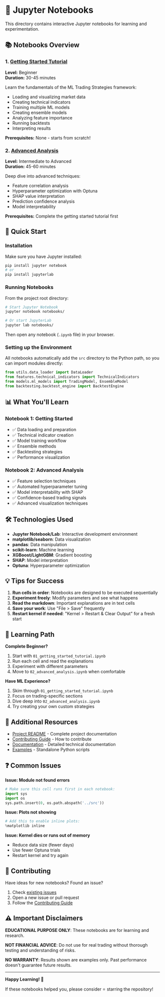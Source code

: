 # 📓 Jupyter Notebooks

This directory contains interactive Jupyter notebooks for learning and experimentation.

## 📚 Notebooks Overview

### 1. [Getting Started Tutorial](01_getting_started_tutorial.ipynb)
**Level:** Beginner  
**Duration:** 30-45 minutes

Learn the fundamentals of the ML Trading Strategies framework:
- Loading and visualizing market data
- Creating technical indicators
- Training multiple ML models
- Creating ensemble models
- Analyzing feature importance
- Running backtests
- Interpreting results

**Prerequisites:** None - starts from scratch!

### 2. [Advanced Analysis](02_advanced_analysis.ipynb)
**Level:** Intermediate to Advanced  
**Duration:** 45-60 minutes

Deep dive into advanced techniques:
- Feature correlation analysis
- Hyperparameter optimization with Optuna
- SHAP value interpretation
- Prediction confidence analysis
- Model interpretability

**Prerequisites:** Complete the getting started tutorial first

## 🚀 Quick Start

### Installation

Make sure you have Jupyter installed:

```bash
pip install jupyter notebook
# or
pip install jupyterlab
```

### Running Notebooks

From the project root directory:

```bash
# Start Jupyter Notebook
jupyter notebook notebooks/

# Or start JupyterLab
jupyter lab notebooks/
```

Then open any notebook (`.ipynb` file) in your browser.

### Setting up the Environment

All notebooks automatically add the `src` directory to the Python path, so you can import modules directly:

```python
from utils.data_loader import DataLoader
from features.technical_indicators import TechnicalIndicators
from models.ml_models import TradingModel, EnsembleModel
from backtesting.backtest_engine import BacktestEngine
```

## 📊 What You'll Learn

### Notebook 1: Getting Started
- ✅ Data loading and preparation
- ✅ Technical indicator creation
- ✅ Model training workflow
- ✅ Ensemble methods
- ✅ Backtesting strategies
- ✅ Performance visualization

### Notebook 2: Advanced Analysis
- ✅ Feature selection techniques
- ✅ Automated hyperparameter tuning
- ✅ Model interpretability with SHAP
- ✅ Confidence-based trading signals
- ✅ Advanced visualization techniques

## 🛠️ Technologies Used

- **Jupyter Notebook/Lab**: Interactive development environment
- **matplotlib/seaborn**: Data visualization
- **pandas**: Data manipulation
- **scikit-learn**: Machine learning
- **XGBoost/LightGBM**: Gradient boosting
- **SHAP**: Model interpretation
- **Optuna**: Hyperparameter optimization

## 💡 Tips for Success

1. **Run cells in order**: Notebooks are designed to be executed sequentially
2. **Experiment freely**: Modify parameters and see what happens
3. **Read the markdown**: Important explanations are in text cells
4. **Save your work**: Use "File > Save" frequently
5. **Restart kernel if needed**: "Kernel > Restart & Clear Output" for a fresh start

## 🎯 Learning Path

**Complete Beginner?**
1. Start with `01_getting_started_tutorial.ipynb`
2. Run each cell and read the explanations
3. Experiment with different parameters
4. Move to `02_advanced_analysis.ipynb` when comfortable

**Have ML Experience?**
1. Skim through `01_getting_started_tutorial.ipynb`
2. Focus on trading-specific sections
3. Dive deep into `02_advanced_analysis.ipynb`
4. Try creating your own custom strategies

## 📖 Additional Resources

- [Project README](../README.md) - Complete project documentation
- [Contributing Guide](../CONTRIBUTING.md) - How to contribute
- [Documentation](../docs/) - Detailed technical documentation
- [Examples](../examples/) - Standalone Python scripts

## ❓ Common Issues

**Issue: Module not found errors**
```python
# Make sure this cell runs first in each notebook:
import sys
import os
sys.path.insert(0, os.path.abspath('../src'))
```

**Issue: Plots not showing**
```python
# Add this to enable inline plots:
%matplotlib inline
```

**Issue: Kernel dies or runs out of memory**
- Reduce data size (fewer days)
- Use fewer Optuna trials
- Restart kernel and try again

## 🤝 Contributing

Have ideas for new notebooks? Found an issue? 

1. Check [existing issues](https://github.com/galafis/python-ml-trading-strategies/issues)
2. Open a new issue or pull request
3. Follow the [Contributing Guide](../CONTRIBUTING.md)

## ⚠️ Important Disclaimers

**EDUCATIONAL PURPOSE ONLY**: These notebooks are for learning and research.

**NOT FINANCIAL ADVICE**: Do not use for real trading without thorough testing and understanding of risks.

**NO WARRANTY**: Results shown are examples only. Past performance doesn't guarantee future results.

---

**Happy Learning! 🎉**

If these notebooks helped you, please consider ⭐️ starring the repository!
